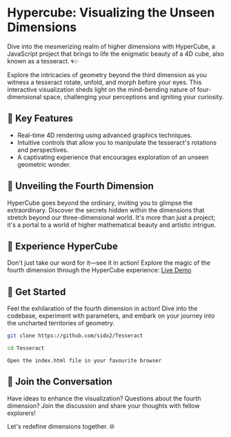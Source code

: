 # Hypercube: Visualizing the Unseen Dimensions

Dive into the mesmerizing realm of higher dimensions with HyperCube, a JavaScript project that brings to life the enigmatic beauty of a 4D cube, also known as a tesseract. 🌀✨

Explore the intricacies of geometry beyond the third dimension as you witness a tesseract rotate, unfold, and morph before your eyes. This interactive visualization sheds light on the mind-bending nature of four-dimensional space, challenging your perceptions and igniting your curiosity.

## 🌌 Key Features

- Real-time 4D rendering using advanced graphics techniques.
- Intuitive controls that allow you to manipulate the tesseract's rotations and perspectives.
- A captivating experience that encourages exploration of an unseen geometric wonder.

## 🔮 Unveiling the Fourth Dimension

HyperCube goes beyond the ordinary, inviting you to glimpse the extraordinary. Discover the secrets hidden within the dimensions that stretch beyond our three-dimensional world. It's more than just a project; it's a portal to a world of higher mathematical beauty and artistic intrigue.

## 🎉 Experience HyperCube

Don't just take our word for it—see it in action! Explore the magic of the fourth dimension through the HyperCube experience: [Live Demo](https://sidx2.github.io/Tesseract/)

## 🚀 Get Started

Feel the exhilaration of the fourth dimension in action! Dive into the codebase, experiment with parameters, and embark on your journey into the uncharted territories of geometry.
```bash
git clone https://github.com/sidx2/Tesseract
```
```bash
cd Tesseract
```
```
Open the index.html file in your favourite browser
```

## 🙌 Join the Conversation

Have ideas to enhance the visualization? Questions about the fourth dimension? Join the discussion and share your thoughts with fellow explorers!

Let's redefine dimensions together. 🌐
